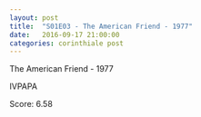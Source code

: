 ```yaml
---
layout: post
title:  "S01E03 - The American Friend - 1977"
date:   2016-09-17 21:00:00
categories: corinthiale post
---
```

The American Friend - 1977

IVPAPA

Score: 6.58
